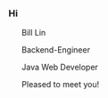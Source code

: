 ### Hi 
<ul>Bill Lin</ul>
<ul>Backend-Engineer</ul>
<ul>Java Web Developer</ul>
<ul>Pleased to meet you!</ul>
